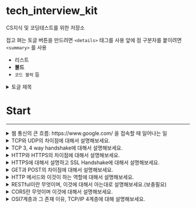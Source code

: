 # tech_interview_kit
CS지식 및 코딩테스트를 위한 저장소

접고 펴는 토글 버튼을 만드려면 `<details>` 태그를 사용
앞에 점 구분자를 붙이려면 `<summary>`  를 사용 
  - 리스트
  - **볼드**
  - `코드 블럭` 등


<details>
  <summary>토글 제목</summary>

  내용은 여기에 적습니다.  
  줄바꿈도 되고, 마크다운 문법도 적용됩니다.

  - 리스트
  - **볼드**
  - `코드 블럭` 등

</details>



# Start
<hr>

<details>
<summary>웹 통신의 큰 흐름: https://www.google.com/ 을 접속할 때 일어나는 일</summary>

</details>

<details>
<summary>TCP와 UDP의 차이점에 대해서 설명해보세요.</summary>

</details>

<details>
<summary>TCP 3, 4 way handshake에 대해서 설명해보세요.</summary>

</details>

<details>
<summary>HTTP와 HTTPS의 차이점에 대해서 설명해보세요.</summary>

</details>

<details>
<summary>HTTPS에 대해서 설명하고 SSL Handshake에 대해서 설명해보세요.</summary>

</details>

<details>
<summary>GET과 POST의 차이점에 대해서 설명해보세요.</summary>

</details>

<details>
<summary>HTTP 메서드와 이것이 하는 역할에 대해서 설명해보세요.</summary>

</details>

<details>
<summary>RESTful이란 무엇이며, 이것에 대해서 아는대로 설명해보세요.(보충필요)</summary>

</details>

<details>
<summary>CORS란 무엇이며 이것에 대해서 설명해보세요.</summary>

</details>

<details>
<summary>OSI7계층과 그 존재 이유, TCP/IP 4계층에 대해 설명해보세요.</summary>

</details>


